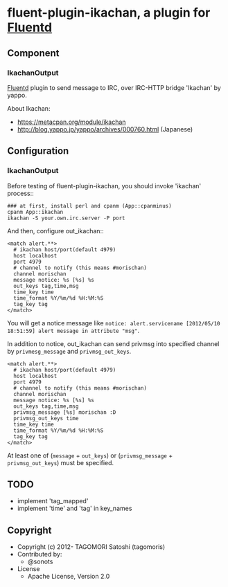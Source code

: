 # fluent-plugin-ikachan, a plugin for [Fluentd](http://fluentd.org)

## Component

### IkachanOutput

[Fluentd](http://fluentd.org) plugin to send message to IRC, over IRC-HTTP bridge 'Ikachan' by yappo.

About Ikachan:
 * https://metacpan.org/module/ikachan
 * http://blog.yappo.jp/yappo/archives/000760.html (Japanese)

## Configuration

### IkachanOutput

Before testing of fluent-plugin-ikachan, you should invoke 'ikachan' process::

    ### at first, install perl and cpanm (App::cpanminus)
    cpanm App::ikachan
    ikachan -S your.own.irc.server -P port

And then, configure out_ikachan::

    <match alert.**>
      # ikachan host/port(default 4979)
      host localhost
      port 4979
      # channel to notify (this means #morischan)
      channel morischan
      message notice: %s [%s] %s
      out_keys tag,time,msg
      time_key time
      time_format %Y/%m/%d %H:%M:%S
      tag_key tag
    </match>
    
You will get a notice message like `notice: alert.servicename [2012/05/10 18:51:59] alert message in attribute "msg"`.

In addition to notice, out_ikachan can send privmsg into specified channel by `privmesg_message` and `privmsg_out_keys`.

    <match alert.**>
      # ikachan host/port(default 4979)
      host localhost
      port 4979
      # channel to notify (this means #morischan)
      channel morischan
      message notice: %s [%s] %s
      out_keys tag,time,msg
      privmsg_message [%s] morischan :D
      privmsg_out_keys time
      time_key time
      time_format %Y/%m/%d %H:%M:%S
      tag_key tag
    </match>

At least one of (`message` + `out_keys`) or (`privmsg_message` + `privmsg_out_keys`) must be specified.

## TODO

* implement 'tag_mapped'
* implement 'time' and 'tag' in key_names

## Copyright

* Copyright (c) 2012- TAGOMORI Satoshi (tagomoris)
* Contributed by:
  * @sonots
* License
  * Apache License, Version 2.0
